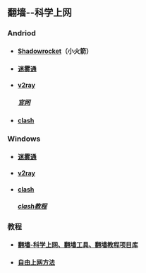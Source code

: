 ## 翻墙--科学上网

### Andriod

- #### [Shadowrocket](https://shadowrocket.v2cross.com/)（小火箭）
- #### [迷雾通](https://waa.ai/xiazaimiwutong)
- #### [v2ray](https://github.com/freefq/free)
  ##### [官网]( https://v2ray.com)
- #### [clash](https://www.v2rayfree.eu.org/post/clash-for-android-tutorial)

### Windows

- #### [迷雾通](https://waa.ai/xiazaimiwutong)
- #### [v2ray](https://github.com/freefq/free)
- #### [clash](https://www.v2rayfree.eu.org/post/clash-for-windows-tutorial)
  ##### [clash教程](https://jichangtuijian.com/clash%E6%95%99%E7%A8%8B.html)

### 教程

- #### [翻墙-科学上网、翻墙工具、翻墙教程项目库](https://github.com/bannedbook/fanqiang#readme)

- #### [自由上网方法](https://github.com/Alvin9999/new-pac/wiki)
